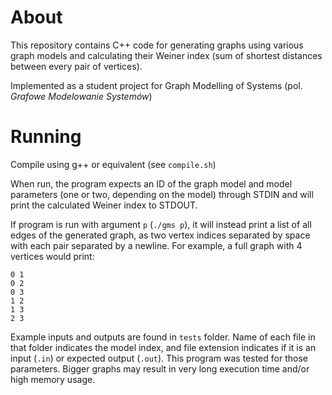 # About
This repository contains C++ code for generating graphs using various graph models and
calculating their Weiner index (sum of shortest distances between every pair of vertices).

Implemented as a student project for Graph Modelling of Systems (pol. *Grafowe Modelowanie Systemów*)

# Running
Compile using g++ or equivalent (see `compile.sh`)

When run, the program expects an ID of the graph model and model parameters (one or two, depending
on the model) through STDIN and will print the calculated Weiner index to STDOUT.

If program is run with argument `p` (`./gms p`), it will instead print a list of all edges of the
generated graph, as two vertex indices separated by space with each pair separated by a newline.
For example, a full graph with 4 vertices would print:
```
0 1
0 2
0 3
1 2
1 3
2 3
```

Example inputs and outputs are found in `tests` folder. Name of each file in that folder indicates
the model index, and file extension indicates if it is an input (`.in`) or expected output (`.out`).
This program was tested for those parameters. Bigger graphs may result in very long execution time
and/or high memory usage.

